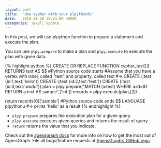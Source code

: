 ```yaml
---
layout: post
title:  "Use cypher with your plpython#2"
date:   2018-11-20 18:21:00 +0900
categories: jekyll update
---
```

In this post, we will use plpython function to prepare a statement and execute the plan.

You can use `plpy.prepare` to make a plan and `plpy.execute` to execute the plan with given data.

{% highlight python %}
CREATE OR REPLACE FUNCTION cypher_test2()
RETURNS text
AS $$
#Python source code starts
#Assume that you have a vertex with label, called "test" and property, called text
#=> CREATE (:test {id:1,text:'hello'}) CREATE (:test {id:2,text:'test'}) CREATE (:test {id:3,text:'world'})
plan = plpy.prepare("MATCH (a:test) WHERE a.id=$1 RETURN a.text AS sample",['int'])
records = plpy.execute(plan,[2])

return records[0]['sample']
#Python source code ends
$$ LANGUAGE plpythonu
#=> prints 'hello' as a result 
{% endhighlight %}

- `plpy.prepare` prepares the execution plan for a given query.
- `plpy.execute` executes given queries and returns the result of query.
- `return` returns the value that you indicate.

Check out the [agensgraph docs][agensgraph-docs] for more info on how to get the most out of AgensGraph. File all bugs/feature requests at [AgensGraph’s GitHub repo][agensgraph-github]. 

[agensgraph-docs]: https://bitnine.net/documentation
[agensgraph-github]:   https://github.com/bitnine-oss/agensgraph
